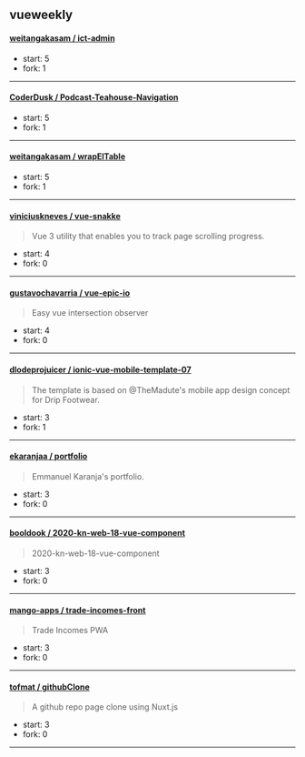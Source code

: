 ## vueweekly

#### [weitangakasam / ict-admin](https://github.com/weitangakasam/ict-admin)

> 

+ start: 5
+ fork: 1

----


#### [CoderDusk / Podcast-Teahouse-Navigation](https://github.com/CoderDusk/Podcast-Teahouse-Navigation)

> 

+ start: 5
+ fork: 1

----


#### [weitangakasam / wrapElTable](https://github.com/weitangakasam/wrapElTable)

> 

+ start: 5
+ fork: 1

----


#### [viniciuskneves / vue-snakke](https://github.com/viniciuskneves/vue-snakke)

> Vue 3 utility that enables you to track page scrolling progress.

+ start: 4
+ fork: 0

----


#### [gustavochavarria / vue-epic-io](https://github.com/gustavochavarria/vue-epic-io)

> Easy vue intersection observer

+ start: 4
+ fork: 0

----


#### [dlodeprojuicer / ionic-vue-mobile-template-07](https://github.com/dlodeprojuicer/ionic-vue-mobile-template-07)

> The template is based on @TheMadute's mobile app design concept for Drip Footwear.

+ start: 3
+ fork: 1

----


#### [ekaranjaa / portfolio](https://github.com/ekaranjaa/portfolio)

> Emmanuel Karanja's portfolio.

+ start: 3
+ fork: 0

----


#### [booldook / 2020-kn-web-18-vue-component](https://github.com/booldook/2020-kn-web-18-vue-component)

> 2020-kn-web-18-vue-component

+ start: 3
+ fork: 0

----


#### [mango-apps / trade-incomes-front](https://github.com/mango-apps/trade-incomes-front)

> Trade Incomes PWA

+ start: 3
+ fork: 0

----


#### [tofmat / githubClone](https://github.com/tofmat/githubClone)

> A github repo page clone using Nuxt.js

+ start: 3
+ fork: 0

----

